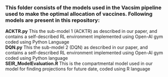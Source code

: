 ### This folder consists of the models used in the Vacsim pipeline used to make the optimal allocation of vaccines. Following models are present in this repository:
**ACKTR.py** This the sub-model 1 (ACKTR) as described in our paper, and contains a self-described RL environment implemented using Open-AI gym coded using Python Language  
**DQN.py**  This the sub-model 2 (DQN) as described in our paper, and contains a self-described RL environment implemented using Open-AI gym coded using Python language  
**SEIR_ModelEvaluation.R** This is the compartmental model used in our model for finding projections for future date, coded using R language
